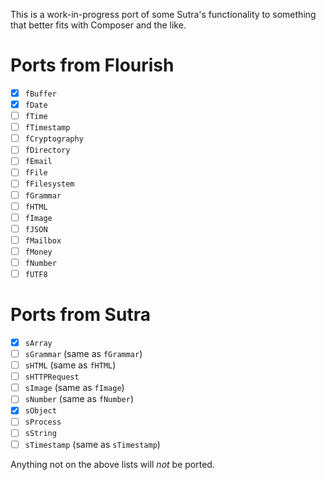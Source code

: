 This is a work-in-progress port of some Sutra's functionality to something that better fits with Composer and the like.

# Ports from Flourish

- [X] `fBuffer`
- [x] `fDate`
- [ ] `fTime`
- [ ] `fTimestamp`
- [ ] `fCryptography`
- [ ] `fDirectory`
- [ ] `fEmail`
- [ ] `fFile`
- [ ] `fFilesystem`
- [ ] `fGrammar`
- [ ] `fHTML`
- [ ] `fImage`
- [ ] `fJSON`
- [ ] `fMailbox`
- [ ] `fMoney`
- [ ] `fNumber`
- [ ] `fUTF8`

# Ports from Sutra

- [x] `sArray`
- [ ] `sGrammar` (same as `fGrammar`)
- [ ] `sHTML` (same as `fHTML`)
- [ ] `sHTTPRequest` 
- [ ] `sImage` (same as `fImage`)
- [ ] `sNumber` (same as `fNumber`)
- [x] `sObject`
- [ ] `sProcess`
- [ ] `sString`
- [ ] `sTimestamp` (same as `sTimestamp`)

Anything not on the above lists will *not* be ported.
